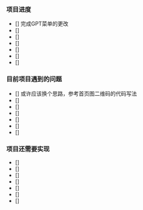 




### 项目进度
- [] 完成GPT菜单的更改
- [] 
- []
- [] 
- []
- [] 
- []




### 目前项目遇到的问题
- [] 或许应该换个思路，参考首页图二维码的代码写法
- []
- [] 
- []
- []
- []
- []





### 项目还需要实现
- [] 
- [] 
- []
- [] 
- []
- [] 
- []


